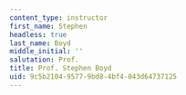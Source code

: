 ```yaml
---
content_type: instructor
first_name: Stephen
headless: true
last_name: Boyd
middle_initial: ''
salutation: Prof.
title: Prof. Stephen Boyd
uid: 9c5b2104-9577-9bd8-4bf4-043d64737125
---
```

